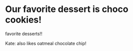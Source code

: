 # Our favorite dessert is choco cookies!
favorite desserts!!

Kate: also likes oatmeal chocolate chip!
